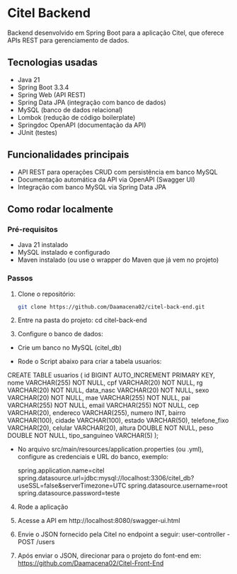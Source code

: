 # Citel Backend

Backend desenvolvido em Spring Boot para a aplicação Citel, que oferece APIs REST para gerenciamento de dados.

## Tecnologias usadas

- Java 21
- Spring Boot 3.3.4
- Spring Web (API REST)
- Spring Data JPA (integração com banco de dados)
- MySQL (banco de dados relacional)
- Lombok (redução de código boilerplate)
- Springdoc OpenAPI (documentação da API)
- JUnit (testes)

## Funcionalidades principais

- API REST para operações CRUD com persistência em banco MySQL
- Documentação automática da API via OpenAPI (Swagger UI)
- Integração com banco MySQL via Spring Data JPA

## Como rodar localmente

### Pré-requisitos

- Java 21 instalado
- MySQL instalado e configurado
- Maven instalado (ou use o wrapper do Maven que já vem no projeto)

### Passos

1. Clone o repositório:
   ```bash
   git clone https://github.com/Daamacena02/citel-back-end.git

2. Entre na pasta do projeto:
   cd citel-back-end

3. Configure o banco de dados:
* Crie um banco no MySQL (citel_db)
  
* Rode o Script abaixo para criar a tabela usuarios:
  
CREATE TABLE usuarios (
    id BIGINT AUTO_INCREMENT PRIMARY KEY,
    nome VARCHAR(255) NOT NULL,
    cpf VARCHAR(20) NOT NULL,
    rg VARCHAR(20) NOT NULL,
    data_nasc VARCHAR(20) NOT NULL,
    sexo VARCHAR(20) NOT NULL,
    mae VARCHAR(255) NOT NULL,
    pai VARCHAR(255) NOT NULL,
    email VARCHAR(255) NOT NULL,
    cep VARCHAR(20),
    endereco VARCHAR(255),
    numero INT,
    bairro VARCHAR(100),
    cidade VARCHAR(100),
    estado VARCHAR(50),
    telefone_fixo VARCHAR(20),
    celular VARCHAR(20),
    altura DOUBLE NOT NULL,
    peso DOUBLE NOT NULL,
    tipo_sanguineo VARCHAR(5)
);

* No arquivo src/main/resources/application.properties (ou .yml), configure as credenciais e URL do banco, exemplo:
  
   spring.application.name=citel
   spring.datasource.url=jdbc:mysql://localhost:3306/citel_db?useSSL=false&serverTimezone=UTC
   spring.datasource.username=root
   spring.datasource.password=teste

4. Rode a aplicação

5. Acesse a API em http://localhost:8080/swagger-ui.html

6. Envie o JSON fornecido pela Citel no endpoint a seguir:
   user-controller - POST /users

7. Após enviar o JSON, direcionar para o projeto do font-end em: https://github.com/Daamacena02/Citel-Front-End
